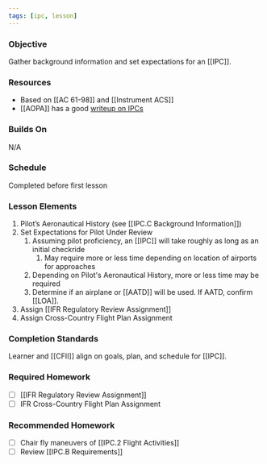 ```yaml
---
tags: [ipc, lesson]
---
```

### Objective
Gather background information and set expectations for an [[IPC]].

### Resources
- Based on [[AC 61-98]] and [[Instrument ACS]]
- [[AOPA]] has a good [writeup on IPCs](https://www.aopa.org/news-and-media/all-news/2022/may/pilot/on-instruments-facing-the-ipc)

### Builds On
N/A

### Schedule
Completed before first lesson

### Lesson Elements
1. Pilot’s Aeronautical History (see [[IPC.C Background Information]])
2. Set Expectations for Pilot Under Review
	1. Assuming pilot proficiency, an [[IPC]] will take roughly as long as an initial checkride
		1. May require more or less time depending on location of airports for approaches
	2. Depending on Pilot's Aeronautical History, more or less time may be required
	3. Determine if an airplane or [[AATD]] will be used. If AATD, confirm [[LOA]].
3. Assign [[IFR Regulatory Review Assignment]]
4. Assign Cross-Country Flight Plan Assignment

### Completion Standards
Learner and [[CFII]] align on goals, plan, and schedule for [[IPC]].
 
### Required Homework
- [ ] [[IFR Regulatory Review Assignment]]
- [ ] IFR Cross-Country Flight Plan Assignment

### Recommended Homework 
- [ ] Chair fly maneuvers of [[IPC.2 Flight Activities]]
- [ ] Review [[IPC.B Requirements]]